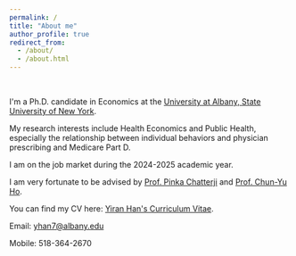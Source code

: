 ```yaml
---
permalink: /
title: "About me"
author_profile: true
redirect_from: 
  - /about/
  - /about.html
---
```


<br/>

I'm a Ph.D. candidate in Economics at the [University at Albany, State University of New York](https://www.albany.edu/).

My research interests include Health Economics and Public Health, especially the relationship between individual behaviors and physician prescribing and Medicare Part D.

I am on the job market during the 2024-2025 academic year.

I am very fortunate to be advised by [Prof. Pinka Chatterji](https://pinkachatterji.com/) and [Prof. Chun-Yu Ho](https://sites.google.com/site/chunyuho/). 

You can find my CV here: [Yiran Han's Curriculum Vitae](../assets/CV_Yiran_Han_academic.pdf).

Email: yhan7@albany.edu

Mobile: 518-364-2670
